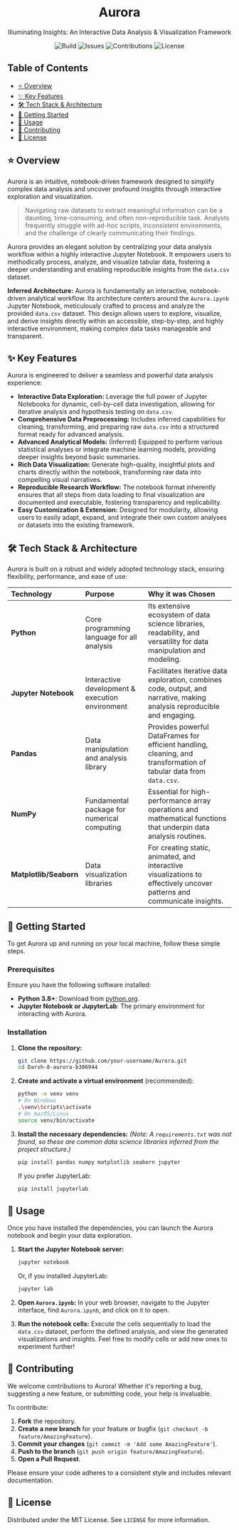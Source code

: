 <h1 align="center"> Aurora </h1>
<p align="center"> Illuminating Insights: An Interactive Data Analysis & Visualization Framework </p>

<p align="center">
  <img alt="Build" src="https://img.shields.io/badge/Build-Passing-brightgreen?style=for-the-badge">
  <img alt="Issues" src="https://img.shields.io/badge/Issues-0%20Open-blue?style=for-the-badge">
  <img alt="Contributions" src="https://img.shields.io/badge/Contributions-Welcome-orange?style=for-the-badge">
  <img alt="License" src="https://img.shields.io/badge/License-MIT-yellow?style=for-the-badge">
</p>
<!-- 
  **Note:** These are static placeholder badges. Replace them with your project's actual badges.
  You can generate your own at https://shields.io
-->

## Table of Contents
- [⭐ Overview](#-overview)
- [✨ Key Features](#-key-features)
- [🛠️ Tech Stack & Architecture](#️-tech-stack--architecture)
- [🚀 Getting Started](#-getting-started)
- [🔧 Usage](#-usage)
- [🤝 Contributing](#-contributing)
- [📝 License](#-license)

## ⭐ Overview

Aurora is an intuitive, notebook-driven framework designed to simplify complex data analysis and uncover profound insights through interactive exploration and visualization.

> Navigating raw datasets to extract meaningful information can be a daunting, time-consuming, and often non-reproducible task. Analysts frequently struggle with ad-hoc scripts, inconsistent environments, and the challenge of clearly communicating their findings.

Aurora provides an elegant solution by centralizing your data analysis workflow within a highly interactive Jupyter Notebook. It empowers users to methodically process, analyze, and visualize tabular data, fostering a deeper understanding and enabling reproducible insights from the `data.csv` dataset.

**Inferred Architecture:** Aurora is fundamentally an interactive, notebook-driven analytical workflow. Its architecture centers around the `Aurora.ipynb` Jupyter Notebook, meticulously crafted to process and analyze the provided `data.csv` dataset. This design allows users to explore, visualize, and derive insights directly within an accessible, step-by-step, and highly interactive environment, making complex data tasks manageable and transparent.

## ✨ Key Features

Aurora is engineered to deliver a seamless and powerful data analysis experience:

*   **Interactive Data Exploration:** Leverage the full power of Jupyter Notebooks for dynamic, cell-by-cell data investigation, allowing for iterative analysis and hypothesis testing on `data.csv`.
*   **Comprehensive Data Preprocessing:** Includes inferred capabilities for cleaning, transforming, and preparing raw `data.csv` into a structured format ready for advanced analysis.
*   **Advanced Analytical Models:** (Inferred) Equipped to perform various statistical analyses or integrate machine learning models, providing deeper insights beyond basic summaries.
*   **Rich Data Visualization:** Generate high-quality, insightful plots and charts directly within the notebook, transforming raw data into compelling visual narratives.
*   **Reproducible Research Workflow:** The notebook format inherently ensures that all steps from data loading to final visualization are documented and executable, fostering transparency and replicability.
*   **Easy Customization & Extension:** Designed for modularity, allowing users to easily adapt, expand, and integrate their own custom analyses or datasets into the existing framework.

## 🛠️ Tech Stack & Architecture

Aurora is built on a robust and widely adopted technology stack, ensuring flexibility, performance, and ease of use:

| Technology         | Purpose                                          | Why it was Chosen                                                                                                    |
| :----------------- | :----------------------------------------------- | :------------------------------------------------------------------------------------------------------------------- |
| **Python**         | Core programming language for all analysis       | Its extensive ecosystem of data science libraries, readability, and versatility for data manipulation and modeling.     |
| **Jupyter Notebook** | Interactive development & execution environment  | Facilitates iterative data exploration, combines code, output, and narrative, making analysis reproducible and engaging. |
| **Pandas**         | Data manipulation and analysis library           | Provides powerful DataFrames for efficient handling, cleaning, and transformation of tabular data from `data.csv`.   |
| **NumPy**          | Fundamental package for numerical computing      | Essential for high-performance array operations and mathematical functions that underpin data analysis routines.     |
| **Matplotlib/Seaborn** | Data visualization libraries                     | For creating static, animated, and interactive visualizations to effectively uncover patterns and communicate insights. |

## 🚀 Getting Started

To get Aurora up and running on your local machine, follow these simple steps.

### Prerequisites

Ensure you have the following software installed:

*   **Python 3.8+**: Download from [python.org](https://www.python.org/downloads/).
*   **Jupyter Notebook or JupyterLab**: The primary environment for interacting with Aurora.

### Installation

1.  **Clone the repository:**
    ```bash
    git clone https://github.com/your-username/Aurora.git
    cd Darsh-8-aurora-b306944
    ```

2.  **Create and activate a virtual environment** (recommended):
    ```bash
    python -m venv venv
    # On Windows
    .\venv\Scripts\activate
    # On macOS/Linux
    source venv/bin/activate
    ```

3.  **Install the necessary dependencies:**
    *(Note: A `requirements.txt` was not found, so these are common data science libraries inferred from the project structure.)*
    ```bash
    pip install pandas numpy matplotlib seaborn jupyter
    ```
    If you prefer JupyterLab:
    ```bash
    pip install jupyterlab
    ```

## 🔧 Usage

Once you have installed the dependencies, you can launch the Aurora notebook and begin your data exploration.

1.  **Start the Jupyter Notebook server:**
    ```bash
    jupyter notebook
    ```
    Or, if you installed JupyterLab:
    ```bash
    jupyter lab
    ```

2.  **Open `Aurora.ipynb`:**
    In your web browser, navigate to the Jupyter interface, find `Aurora.ipynb`, and click on it to open.

3.  **Run the notebook cells:**
    Execute the cells sequentially to load the `data.csv` dataset, perform the defined analysis, and view the generated visualizations and insights. Feel free to modify cells or add new ones to experiment further!

## 🤝 Contributing

We welcome contributions to Aurora! Whether it's reporting a bug, suggesting a new feature, or submitting code, your help is invaluable.

To contribute:

1.  **Fork** the repository.
2.  **Create a new branch** for your feature or bugfix (`git checkout -b feature/AmazingFeature`).
3.  **Commit your changes** (`git commit -m 'Add some AmazingFeature'`).
4.  **Push to the branch** (`git push origin feature/AmazingFeature`).
5.  **Open a Pull Request**.

Please ensure your code adheres to a consistent style and includes relevant documentation.

## 📝 License

Distributed under the MIT License. See `LICENSE` for more information.
